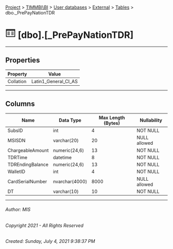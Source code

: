 #### 

[Project](../../../../index.md) > [TIMMBI\\BI](../../../index.md) > [User databases](../../index.md) > [External](../index.md) > [Tables](Tables.md) > dbo._PrePayNationTDR

# ![Tables](../../../../Images/Table32.png) [dbo].[_PrePayNationTDR]

---

## <a name="#properties"></a>Properties

| Property | Value |
|---|---|
| Collation | Latin1_General_CI_AS |


---

## <a name="#columns"></a>Columns

| Name | Data Type | Max Length (Bytes) | Nullability |
|---|---|---|---|
| SubsID | int | 4 | NOT NULL |
| MSISDN | varchar(20) | 20 | NULL allowed |
| ChargeableAmount | numeric(24,6) | 13 | NOT NULL |
| TDRTime | datetime | 8 | NOT NULL |
| TDREndingBalance | numeric(24,6) | 13 | NOT NULL |
| WalletID | int | 4 | NOT NULL |
| CardSerialNumber | nvarchar(4000) | 8000 | NULL allowed |
| DT | varchar(10) | 10 | NOT NULL |


---

###### Author:  MIS

###### Copyright 2021 - All Rights Reserved

###### Created: Sunday, July 4, 2021 9:38:37 PM

